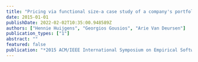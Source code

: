 ```yaml
---
title: "Pricing via functional size-a case study of a company's portfolio of 77 outsourced projects"
date: 2015-01-01
publishDate: 2022-02-02T10:35:00.948589Z
authors: ["Hennie Huijgens", "Georgios Gousios", "Arie Van Deursen"]
publication_types: ["1"]
abstract: ""
featured: false
publication: "*2015 ACM/IEEE International Symposium on Empirical Software Engineering and Measurement (ESEM)*"
---
```


